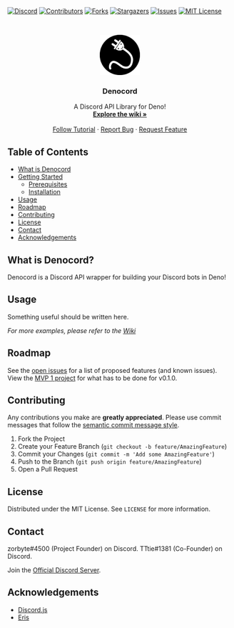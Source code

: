 <!-- CHECK OUT THE ORIGINAL TEMPLATE HERE: https://github.com/othneildrew/Best-README-Template -->

<!-- PROJECT SHIELDS -->
<!--
*** I'm using markdown "reference style" links for readability.
*** Reference links are enclosed in brackets [ ] instead of parentheses ( ).
*** See the bottom of this document for the declaration of the reference variables
*** for contributors-url, forks-url, etc. This is an optional, concise syntax you may use.
*** https://www.markdownguide.org/basic-syntax/#reference-style-links
-->
[![Discord][discord-shield]][discord-url]
[![Contributors][contributors-shield]][contributors-url]
[![Forks][forks-shield]][forks-url]
[![Stargazers][stars-shield]][stars-url]
[![Issues][issues-shield]][issues-url]
[![MIT License][license-shield]][license-url]



<!-- PROJECT LOGO -->
<br />
<p align="center">
  <a href="https://github.com/zorbyte/Denocord">
    <img src="./assets/Denocord_circle.png" alt="Logo" width="90" height="90">
  </a>

  <h3 align="center">Denocord</h3>

  <p align="center">
    A Discord API Library for Deno!
    <br />
    <a href="https://github.com/zorbyte/Denocord/wiki"><strong>Explore the wiki »</strong></a>
    <br />
    <br />
    <a href="https://github.com/zorbyte/Denocord/wiki">Follow Tutorial</a>
    ·
    <a href="https://github.com/zorbyte/Denocord/issues">Report Bug</a>
    ·
    <a href="https://github.com/zorbyte/Denocord/issues">Request Feature</a>
  </p>
</p>



<!-- TABLE OF CONTENTS -->
## Table of Contents

* [What is Denocord](#what-is-Denocord)
* [Getting Started](#getting-started)
  * [Prerequisites](#prerequisites)
  * [Installation](#installation)
* [Usage](#usage)
* [Roadmap](#roadmap)
* [Contributing](#contributing)
* [License](#license)
* [Contact](#contact)
* [Acknowledgements](#acknowledgements)



<!-- ABOUT THE PROJECT -->
## What is Denocord?

Denocord is a Discord API wrapper for building your Discord bots in Deno!


<!-- GETTING STARTED -->
<!-- ## Getting Started
<--
This is an example of how you may give instructions on setting up your project locally.
To get a local copy up and running follow these simple example steps.
-->
<!--### Prerequisites

This is an example of how to list things you need to use the software and how to install them.
* npm
```sh
npm install npm@latest -g
```-->

<!--### Installation

1. Get a free API Key at [https://example.com](https://example.com)
2. Clone the repo
```sh
git clone https:://github.com/your_username_/Project-Name.git
```
3. Install NPM packages
```sh
npm install
```
4. Enter your API in `config.js`
```JS
const API_KEY = 'ENTER YOUR API';
```-->



<!-- USAGE EXAMPLES -->
## Usage

Something useful should be written here.

_For more examples, please refer to the [Wiki][wiki-url]_



<!-- ROADMAP -->
## Roadmap

See the [open issues][issues-url] for a list of proposed features (and known issues).
View the [MVP 1 project](https://github.com/zorbyte/Dencord/projects/1) for what has to be done for v0.1.0.



<!-- CONTRIBUTING -->
## Contributing

Any contributions you make are **greatly appreciated**. Please use commit messages that follow the [semantic commit message style](https://seesparkbox.com/foundry/semantic_commit_messages).

1. Fork the Project
2. Create your Feature Branch (`git checkout -b feature/AmazingFeature`)
3. Commit your Changes (`git commit -m 'Add some AmazingFeature'`)
4. Push to the Branch (`git push origin feature/AmazingFeature`)
5. Open a Pull Request



<!-- LICENSE -->
## License

Distributed under the MIT License. See `LICENSE` for more information.



<!-- CONTACT -->
## Contact

zorbyte#4500 (Project Founder) on Discord.
TTtie#1381 (Co-Founder) on Discord.

Join the [Official Discord Server][discord-url].

<!-- ACKNOWLEDGEMENTS -->
## Acknowledgements
* [Discord.js](https://discord.js.org)
* [Eris](https://github.com/abalabahaha/eris)





<!-- MARKDOWN LINKS & IMAGES -->
<!-- https://www.markdownguide.org/basic-syntax/#reference-style-links -->
[contributors-shield]: https://img.shields.io/github/contributors/zorbyte/Denocord.svg?style=flat
[contributors-url]: https://github.com/zorbyte/Denocord/graphs/contributors
[forks-shield]: https://img.shields.io/github/forks/zorbyte/Denocord.svg?style=flat
[forks-url]: https://github.com/zorbyte/Denocord/network/members
[stars-shield]: https://img.shields.io/github/stars/zorbyte/Denocord.svg?style=flat
[stars-url]: https://github.com/zorbyte/Denocord/stargazers
[issues-shield]: https://img.shields.io/github/issues/zorbyte/Denocord.svg?style=flat
[issues-url]: https://github.com/zorbyte/Denocord/issues
[license-shield]: https://img.shields.io/github/license/zorbyte/Denocord.svg?style=flat
[license-url]: https://github.com/zorbyte/Denocord/blob/master/LICENSE
[discord-url]: https://discord.gg/gS757SV
[discord-shield]: https://discordapp.com/api/guilds/616556458946854922/embed.png
[wiki-url]: https://github.com/zorbyte/Denocord/wiki
